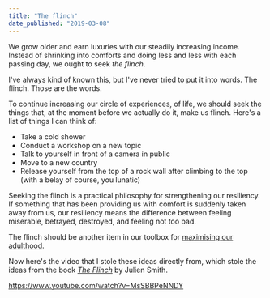 ```yaml
---
title: "The flinch"
date_published: "2019-03-08"
---
```


We grow older and earn luxuries with our steadily increasing income. Instead of shrinking into comforts and doing less and less with each passing day, we ought to seek _the flinch_.

I've always kind of known this, but I've never tried to put it into words. The flinch. Those are the words.

To continue increasing our circle of experiences, of life, we should seek the things that, at the moment before we actually do it, make us flinch. Here's a list of things I can think of:

- Take a cold shower
- Conduct a workshop on a new topic
- Talk to yourself in front of a camera in public
- Move to a new country
- Release yourself from the top of a rock wall after climbing to the top (with a belay of course, you lunatic)

Seeking the flinch is a practical philosophy for strengthening our resiliency. If something that has been providing us with comfort is suddenly taken away from us, our resiliency means the difference between feeling miserable, betrayed, destroyed, and feeling not too bad.

The flinch should be another item in our toolbox for [maximising our adulthood](/2016-08-05-accumulate-experience/).

Now here's the video that I stole these ideas directly from, which stole the ideas from the book _[The Flinch](https://www.goodreads.com/book/show/13159280-the-flinch)_ by Julien Smith.

https://www.youtube.com/watch?v=MsSBBPeNNDY
